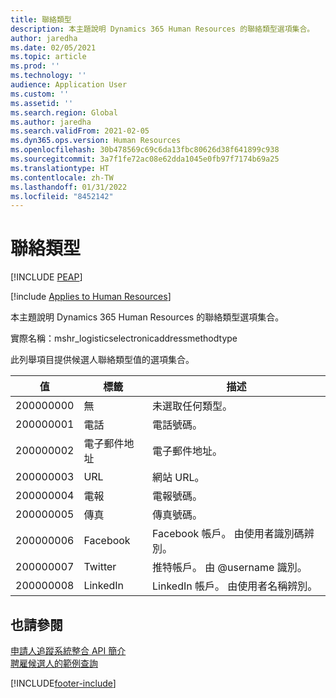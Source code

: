 ```yaml
---
title: 聯絡類型
description: 本主題說明 Dynamics 365 Human Resources 的聯絡類型選項集合。
author: jaredha
ms.date: 02/05/2021
ms.topic: article
ms.prod: ''
ms.technology: ''
audience: Application User
ms.custom: ''
ms.assetid: ''
ms.search.region: Global
ms.author: jaredha
ms.search.validFrom: 2021-02-05
ms.dyn365.ops.version: Human Resources
ms.openlocfilehash: 30b478569c69c6da13fbc80626d38f641899c938
ms.sourcegitcommit: 3a7f1fe72ac08e62dda1045e0fb97f7174b69a25
ms.translationtype: HT
ms.contentlocale: zh-TW
ms.lasthandoff: 01/31/2022
ms.locfileid: "8452142"
---
```

# <a name="contact-type"></a>聯絡類型


[!INCLUDE [PEAP](../includes/peap-1.md)]

[!include [Applies to Human Resources](../includes/applies-to-hr.md)]

本主題說明 Dynamics 365 Human Resources 的聯絡類型選項集合。

實際名稱：mshr_logisticselectronicaddressmethodtype

此列舉項目提供候選人聯絡類型值的選項集合。 

| 值 | 標籤 | 描述 |
| --- | --- | --- |
| 200000000 | 無 | 未選取任何類型。 |
| 200000001 | 電話 | 電話號碼。 |
| 200000002 | 電子郵件地址 | 電子郵件地址。 |
| 200000003 | URL | 網站 URL。 |
| 200000004 | 電報 | 電報號碼。 |
| 200000005 | 傳真 | 傳真號碼。 |
| 200000006 | Facebook | Facebook 帳戶。 由使用者識別碼辨別。 |
| 200000007 | Twitter | 推特帳戶。 由 @username 識別。 |
| 200000008 | LinkedIn | LinkedIn 帳戶。 由使用者名稱辨別。 |

## <a name="see-also"></a>也請參閱

[申請人追蹤系統整合 API 簡介](hr-admin-integration-ats-api-introduction.md)<br>
[聘雇候選人的範例查詢](hr-admin-integration-ats-api-candidate-to-hire-example-query.md)


[!INCLUDE[footer-include](../includes/footer-banner.md)]
